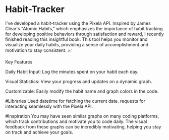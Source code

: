 # Habit-Tracker
I've developed a habit-tracker using the Pixela API. Inspired by James Clear's "Atomic Habits," which emphasizes the importance of habit tracking for developing positive behaviors through satisfaction and reward, I recently finished reading this insightful book. This tool helps you monitor and visualize your daily habits, providing a sense of accomplishment and motivation to stay consistent. 📈

Key Features

Daily Habit Input: Log the minutes spent on your habit each day.

Visual Statistics: View your progress and updates on a dynamic graph.

Customizable: Easily modify the habit name and graph colors in the code.

#Libraries Used
datetime for fetching the current date.
requests for interacting seamlessly with the Pixela API.

#Inspiration
You may have seen similar graphs on many coding platforms, which track contributions and motivate you to code daily. The visual feedback from these graphs can be incredibly motivating, helping you stay on track and achieve your goals.

